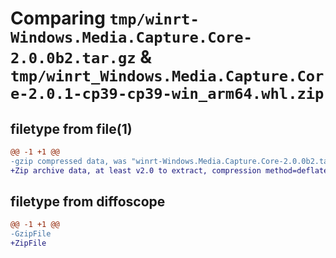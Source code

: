 # Comparing `tmp/winrt-Windows.Media.Capture.Core-2.0.0b2.tar.gz` & `tmp/winrt_Windows.Media.Capture.Core-2.0.1-cp39-cp39-win_arm64.whl.zip`

## filetype from file(1)

```diff
@@ -1 +1 @@
-gzip compressed data, was "winrt-Windows.Media.Capture.Core-2.0.0b2.tar", last modified: Sat Dec  2 18:23:25 2023, max compression
+Zip archive data, at least v2.0 to extract, compression method=deflate
```

## filetype from diffoscope

```diff
@@ -1 +1 @@
-GzipFile
+ZipFile
```

